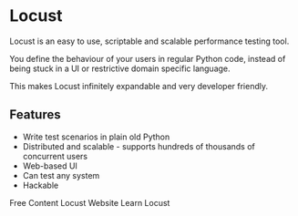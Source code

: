 # Locust

Locust is an easy to use, scriptable and scalable performance testing tool.

You define the behaviour of your users in regular Python code, instead of being stuck in a UI or restrictive domain specific language.

This makes Locust infinitely expandable and very developer friendly.

## Features

- Write test scenarios in plain old Python
- Distributed and scalable - supports hundreds of thousands of concurrent users
- Web-based UI
- Can test any system
- Hackable

<ResourceGroupTitle>Free Content</ResourceGroupTitle>
<BadgeLink colorScheme='blue' badgeText='Official Website' href='https://locust.io/'>Locust Website</BadgeLink>
<BadgeLink badgeText='Course' colorScheme='green' href='https://www.youtube.com/playlist?list=PLJ9A48W0kpRKMCzJARCObgJs3SinOewp5'>Learn Locust</BadgeLink>